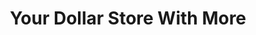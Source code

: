 ---
title: "Your Dollar Store With More"
url: /daajing-giids/your-dollar-store-with-more/
shop: variety store
---